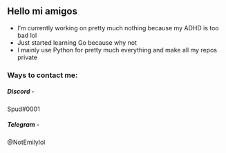 ## Hello mi amigos


- I’m currently working on pretty much nothing because my ADHD is too bad lol
- Just started learning Go because why not
- I mainly use Python for pretty much everything and make all my repos private 


### Ways to contact me:

##### Discord - 
Spud#0001

##### Telegram -
@NotEmilylol

